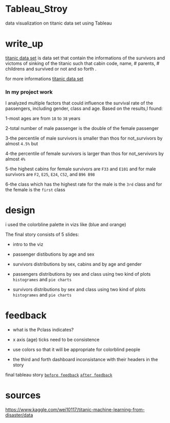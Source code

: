 # Tableau_Stroy
data visualization on titanic data set using Tableau 

# write_up

[titanic data set](https://www.kaggle.com/wei10117/titanic-machine-learning-from-disaster/data) is data set that contain the informations of the survivors and victoms of sinking of the titanic such that cabin code, name, # parents, # childrens and survived or not and so forth .

for more informations [titanic data set](https://www.kaggle.com/wei10117/titanic-machine-learning-from-disaster/data)

### In my project work

I analyzed multiple factors that could influence the survival rate of the passengers, including gender, class and age. Based on the results,I found:

1-most ages are from `18` to `38` years

2-total number of male passenger is the double of the female passenger

3-the percentile of male survivors is smaller than thos for not_survivors by almost `4.5%` but

4-the percentile of female survivors is larger than thos for not_servivors by almost `4%`

5-the highest cabins for female survivors are `F33` and `E101` and for male survivors are `F2`, `E25`, `E24`, `C52`, and `B96 B98`

6-the class which has the highest rate for the male is the `3rd` class and for the female is the `first` class

# design

i used the colorbline palette in vizs like (blue and orange)

The final story consists of 5 slides:

- intro to the viz

- passenger distibutions by age and sex

- survivors distributions by sex, cabins and by age and gender

- passengers distributions by sex and class using two kind of plots `histogrames` and `pie charts`

- survivors distributions by sex and class using two kind of plots `histogrames` and `pie charts`

# feedback

- what is the Pclass indicates?

- x axis (age) ticks need to be consistence

- use colors so that it will be appropriate for colorblind people

- the third and forth dashboard inconsistance with their headers in the story

final tableau story [`before feedback`](https://public.tableau.com/profile/mostafat#!/vizhome/titanic_before_review/Story1) [`after feedback`](https://public.tableau.com/profile/mostafat#!/vizhome/titanic_final_9/Story1)

# sources

https://www.kaggle.com/wei10117/titanic-machine-learning-from-disaster/data
